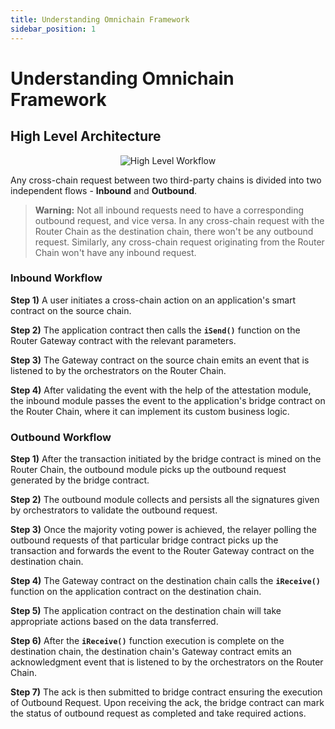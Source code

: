 ```yaml
---
title: Understanding Omnichain Framework
sidebar_position: 1
---
```


# Understanding Omnichain Framework

## High Level Architecture

<center><img src={require('../img/high-level-workflow.png').default} alt="High Level Workflow" /></center>

Any cross-chain request between two third-party chains is divided into two independent flows - **Inbound** and **Outbound**.

> **Warning:** Not all inbound requests need to have a corresponding outbound request, and vice versa. In any cross-chain request with the Router Chain as the destination chain, there won't be any outbound request. Similarly, any cross-chain request originating from the Router Chain won't have any inbound request.

### Inbound Workflow

**Step 1)** A user initiates a cross-chain action on an application's smart contract on the source chain.

**Step 2)** The application contract then calls the **`iSend()`** function on the Router Gateway contract with the relevant parameters.

**Step 3)** The Gateway contract on the source chain emits an event that is listened to by the orchestrators on the Router Chain.

**Step 4)** After validating the event with the help of the attestation module, the inbound module passes the event to the application's bridge contract on the Router Chain, where it can implement its custom business logic.

### Outbound Workflow

**Step 1)** After the transaction initiated by the bridge contract is mined on the Router Chain, the outbound module picks up the outbound request generated by the bridge contract.

**Step 2)** The outbound module collects and persists all the signatures given by orchestrators to validate the outbound request.

**Step 3)** Once the majority voting power is achieved, the relayer polling the outbound requests of that particular bridge contract picks up the transaction and forwards the event to the Router Gateway contract on the destination chain.

**Step 4)** The Gateway contract on the destination chain calls the **`iReceive()`** function on the application contract on the destination chain.

**Step 5)** The application contract on the destination chain will take appropriate actions based on the data transferred.

**Step 6)** After the **`iReceive()`** function execution is complete on the destination chain, the destination chain's Gateway contract emits an acknowledgment event that is listened to by the orchestrators on the Router Chain.

**Step 7)** The ack is then submitted to bridge contract ensuring the execution of Outbound Request. Upon receiving the ack, the bridge contract can mark the status of outbound request as completed and take required actions.
